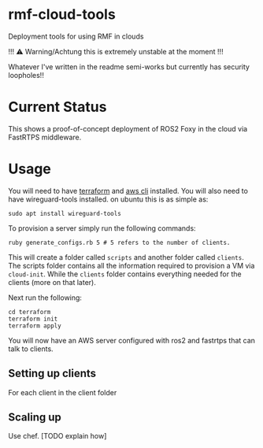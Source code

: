 # rmf-cloud-tools
Deployment tools for using RMF in clouds


!!! :warning: Warning/Achtung this is extremely unstable at the moment !!!


Whatever I've written in the readme semi-works but currently has security loopholes!!

# Current Status
This shows a proof-of-concept deployment of ROS2 Foxy in the cloud 
via FastRTPS middleware.

# Usage
You will need to have [terraform](https://www.terraform.io/) and 
[aws cli](https://aws.amazon.com/cli/) installed. You will also need
to have wireguard-tools installed. on ubuntu this is as simple as:
```shell
sudo apt install wireguard-tools
```

To provision a server simply run the following commands:
```shell
ruby generate_configs.rb 5 # 5 refers to the number of clients.
```

This will create a folder called `scripts` and another folder called `clients`.
The scripts folder contains all the information required to provision a VM via
`cloud-init`. While the `clients` folder contains everything needed for the
clients (more on that later).

Next run the following:
```
cd terraform
terraform init
terraform apply
```
You will now have an AWS server configured with ros2 and fastrtps that can talk 
to clients.

## Setting up clients
For each client in the client folder


## Scaling up
Use chef. [TODO explain how]